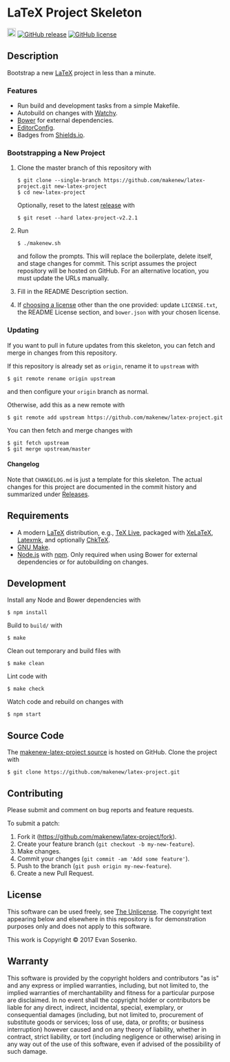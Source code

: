 # LaTeX Project Skeleton

[<img src="https://makenew.github.io/makenew.svg" alt="Make New" height="20">](https://makenew.github.io/)
[![GitHub release](https://img.shields.io/github/release/makenew/latex-project.svg)](https://github.com/makenew/latex-project/releases)
[![GitHub license](https://img.shields.io/github/license/makenew/latex-project.svg)](./LICENSE.txt)

## Description

Bootstrap a new [LaTeX] project in less than a minute.

[LaTeX]: https://www.latex-project.org/

### Features

* Run build and development tasks from a simple Makefile.
* Autobuild on changes with [Watchy].
* [Bower] for external dependencies.
* [EditorConfig].
* Badges from [Shields.io].

[Bower]: http://bower.io/
[EditorConfig]: http://editorconfig.org/
[Grunt]: http://gruntjs.com/
[npm]: https://www.npmjs.com/
[Shields.io]: http://shields.io/
[Watchy]: https://github.com/caseywebdev/watchy

### Bootstrapping a New Project

1. Clone the master branch of this repository with

   ```
   $ git clone --single-branch https://github.com/makenew/latex-project.git new-latex-project
   $ cd new-latex-project
   ```

   Optionally, reset to the latest [release][Releases] with

   ```
   $ git reset --hard latex-project-v2.2.1
   ```

2. Run

   ```
   $ ./makenew.sh
   ```

   and follow the prompts.
   This will replace the boilerplate, delete itself,
   and stage changes for commit.
   This script assumes the project repository will be hosted on GitHub.
   For an alternative location, you must update the URLs manually.

3. Fill in the README Description section.

4. If [choosing a license][Choose a license] other than the one provided:
   update `LICENSE.txt`, the README License section,
   and `bower.json` with your chosen license.

[Choose a license]: http://choosealicense.com/
[Releases]: https://github.com/makenew/latex-project/releases
[The Unlicense]: http://unlicense.org/UNLICENSE

### Updating

If you want to pull in future updates from this skeleton,
you can fetch and merge in changes from this repository.

If this repository is already set as `origin`,
rename it to `upstream` with

```
$ git remote rename origin upstream
```

and then configure your `origin` branch as normal.

Otherwise, add this as a new remote with

```
$ git remote add upstream https://github.com/makenew/latex-project.git
```

You can then fetch and merge changes with

```
$ git fetch upstream
$ git merge upstream/master
```

#### Changelog

Note that `CHANGELOG.md` is just a template for this skeleton.
The actual changes for this project are documented in the commit history
and summarized under [Releases].

## Requirements

- A modern [LaTeX] distribution, e.g., [TeX Live],
  packaged with [XeLaTeX], [Latexmk], and optionally [ChkTeX].
- [GNU Make].
- [Node.js] with [npm].
  Only required when using Bower for external dependencies
  or for autobuilding on changes.

[ChkTeX]: http://baruch.ev-en.org/proj/chktex/
[GNU Make]: https://www.gnu.org/software/make/
[LaTeX]: https://www.latex-project.org/
[Latexmk]: https://www.ctan.org/pkg/latexmk/
[Node.js]: https://nodejs.org/
[npm]: https://npmjs.org/
[TeX Live]: https://www.tug.org/texlive/
[XeLaTeX]: http://www.xelatex.org/

## Development

Install any Node and Bower dependencies with

```
$ npm install
```

Build to `build/` with

```
$ make
```

Clean out temporary and build files with

```
$ make clean
```

Lint code with

```
$ make check
```

Watch code and rebuild on changes with

```
$ npm start
```

## Source Code

The [makenew-latex-project source] is hosted on GitHub.
Clone the project with

```
$ git clone https://github.com/makenew/latex-project.git
```

[makenew-latex-project source]: https://github.com/makenew/latex-project

## Contributing

Please submit and comment on bug reports and feature requests.

To submit a patch:

1. Fork it (https://github.com/makenew/latex-project/fork).
2. Create your feature branch (`git checkout -b my-new-feature`).
3. Make changes.
4. Commit your changes (`git commit -am 'Add some feature'`).
5. Push to the branch (`git push origin my-new-feature`).
6. Create a new Pull Request.

## License

This software can be used freely, see [The Unlicense].
The copyright text appearing below and elsewhere in this repository
is for demonstration purposes only and does not apply to this software.

This work is Copyright © 2017 Evan Sosenko.

## Warranty

This software is provided by the copyright holders and contributors "as is" and
any express or implied warranties, including, but not limited to, the implied
warranties of merchantability and fitness for a particular purpose are
disclaimed. In no event shall the copyright holder or contributors be liable for
any direct, indirect, incidental, special, exemplary, or consequential damages
(including, but not limited to, procurement of substitute goods or services;
loss of use, data, or profits; or business interruption) however caused and on
any theory of liability, whether in contract, strict liability, or tort
(including negligence or otherwise) arising in any way out of the use of this
software, even if advised of the possibility of such damage.
